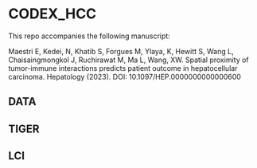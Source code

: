 # CODEX_HCC
This repo accompanies the following manuscript:  

Maestri E, Kedei, N, Khatib S, Forgues M, Ylaya, K, Hewitt S, Wang L, Chaisaingmongkol J, Ruchirawat M, Ma L, Wang, XW. Spatial proximity of tumor-immune interactions predicts patient outcome in hepatocellular carcinoma. Hepatology (2023). DOI: 10.1097/HEP.0000000000000600 

## DATA


## TIGER


## LCI
